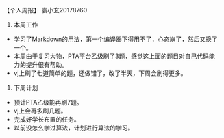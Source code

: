 【个人周报】 袁小玄20178760

1. 本周工作
- 学习了Markdown的用法，第一个编译器下得用不了，心态崩了，然后又换了一个。
- 本周由于复习大物，PTA平台乙级刷了3题，感觉这上面的题目对自己代码能力的提升很有帮助。
- vj上刷了七道简单的题，还做错了，改了半天，下周会刷得更多。

1. 下周计划
- 预计PTA乙级能再刷7题。
- vj上会再多刷几题。
- 完成好学长布置的任务。
- 以前没怎么学过算法，计划进行算法的学习。

